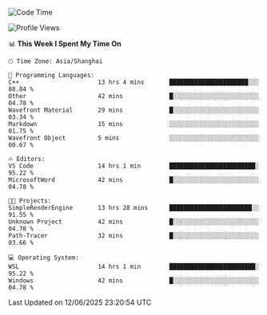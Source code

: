 <!--START_SECTION:waka-->
![Code Time](http://img.shields.io/badge/Code%20Time-2%2C987%20hrs%2023%20mins-blue)

![Profile Views](http://img.shields.io/badge/Profile%20Views-0-blue)

📊 **This Week I Spent My Time On** 

```text
🕑︎ Time Zone: Asia/Shanghai

💬 Programming Languages: 
C++                      13 hrs 4 mins       ██████████████████████░░░   88.84 % 
Other                    42 mins             █░░░░░░░░░░░░░░░░░░░░░░░░   04.78 % 
Wavefront Material       29 mins             █░░░░░░░░░░░░░░░░░░░░░░░░   03.34 % 
Markdown                 15 mins             ░░░░░░░░░░░░░░░░░░░░░░░░░   01.75 % 
Wavefront Object         5 mins              ░░░░░░░░░░░░░░░░░░░░░░░░░   00.67 % 

🔥 Editors: 
VS Code                  14 hrs 1 min        ████████████████████████░   95.22 % 
MicrosoftWord            42 mins             █░░░░░░░░░░░░░░░░░░░░░░░░   04.78 % 

🐱‍💻 Projects: 
SimpleRenderEngine       13 hrs 28 mins      ███████████████████████░░   91.55 % 
Unknown Project          42 mins             █░░░░░░░░░░░░░░░░░░░░░░░░   04.78 % 
Path-Tracer              32 mins             █░░░░░░░░░░░░░░░░░░░░░░░░   03.66 % 

💻 Operating System: 
WSL                      14 hrs 1 min        ████████████████████████░   95.22 % 
Windows                  42 mins             █░░░░░░░░░░░░░░░░░░░░░░░░   04.78 % 
```


 Last Updated on 12/06/2025 23:20:54 UTC
<!--END_SECTION:waka-->
